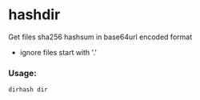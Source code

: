 # hashdir

Get files sha256 hashsum in base64url encoded format

* ignore files start with '.'

### Usage:

```bash
dirhash dir
```

